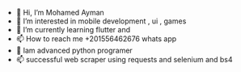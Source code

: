 - 👋 Hi, I’m Mohamed Ayman
- 👀 I’m interested in mobile development , ui , games
- 🌱 I’m currently learning flutter and 
- 📫 How to reach me +201556462676 whats app
- 👋 Iam advanced python programer 
- 📫 successful web scraper using requests and selenium and bs4 
<!---
mohamed3051215/mohamed3051215 is a ✨ special ✨ repository because its `README.md` (this file) appears on your GitHub profile.
You can click the Preview link to take a look at your changes.
--->
